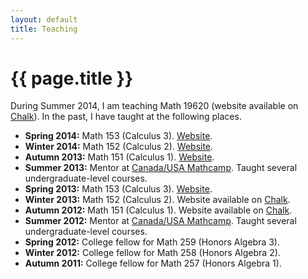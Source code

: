 ```yaml
---
layout: default
title: Teaching
---
```


# {{ page.title }}

During Summer 2014, I am teaching Math 19620 (website available on [Chalk](http://chalk.uchicago.edu)). In the past, I have taught at the following places.

* **Spring 2014:** Math 153 (Calculus 3). [Website](153spr14/).
* **Winter 2014:** Math 152 (Calculus 2). [Website](152win14/).
* **Autumn 2013:** Math 151 (Calculus 1). [Website](151aut13/).
* **Summer 2013:** Mentor at [Canada/USA Mathcamp](http://www.mathcamp.org). Taught several undergraduate-level courses.
* **Spring 2013:** Math 153 (Calculus 3). [Website](153spr13/).
* **Winter 2013:** Math 152 (Calculus 2). Website available on [Chalk](http://chalk.uchicago.edu).
* **Autumn 2012:** Math 151 (Calculus 1). Website available on [Chalk](http://chalk.uchicago.edu).
* **Summer 2012:** Mentor at [Canada/USA Mathcamp](http://www.mathcamp.org). Taught several undergraduate-level courses.
* **Spring 2012:** College fellow for Math 259 (Honors Algebra 3).
* **Winter 2012:** College fellow for Math 258 (Honors Algebra 2).
* **Autumn 2011:** College fellow for Math 257 (Honors Algebra 1).

